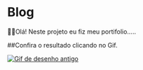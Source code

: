 # Blog

🤠🤠Olá! Neste projeto eu fiz meu portifolio.....

##Confira o resultado clicando no Gif.

<a href="https://pablohenrique2.github.io/pablohenrique/" target="_blank" ><img src="https://thumbs.gfycat.com/SmallVillainousDavidstiger-size_restricted.gif" alt="Gif de desenho antigo"></a>
